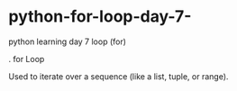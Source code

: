 # python-for-loop-day-7-
python learning day 7 loop (for)


.                for Loop

Used to iterate over a sequence (like a list, tuple, or range).

